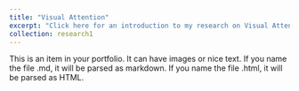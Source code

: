 ```yaml
---
title: "Visual Attention"
excerpt: "Click here for an introduction to my research on Visual Attention"<br/><img src='/images/attention.webp' alt="drawing" width="200">
collection: research1
---
```


This is an item in your portfolio. It can have images or nice text. If you name the file .md, it will be parsed as markdown. If you name the file .html, it will be parsed as HTML. 
